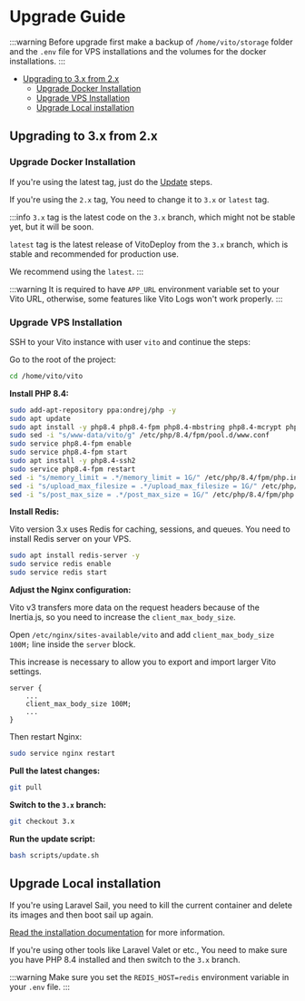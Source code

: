 # Upgrade Guide

:::warning
Before upgrade first make a backup of `/home/vito/storage` folder and the `.env` file for VPS installations and the
volumes for the docker
installations.
:::

- [Upgrading to 3.x from 2.x](#upgrading-to-3x-from-2x)
    - [Upgrade Docker Installation](#upgrade-docker-installation)
    - [Upgrade VPS Installation](#upgrade-vps-installation)
    - [Upgrade Local installation](#upgrade-local-installation)

## Upgrading to 3.x from 2.x

### Upgrade Docker Installation

If you're using the latest tag, just do the [Update](../getting-started/update#update-docker) steps.

If you're using the `2.x` tag, You need to change it to `3.x` or `latest` tag.

:::info
`3.x` tag is the latest code on the `3.x` branch, which might not be stable yet, but it will be soon.

`latest` tag is the latest release of VitoDeploy from the `3.x` branch, which is stable and recommended for production
use.

We recommend using the `latest`.
:::

:::warning
It is required to have `APP_URL` environment variable set to your Vito URL, otherwise, some features like Vito Logs won't work properly.
:::

### Upgrade VPS Installation

SSH to your Vito instance with user `vito` and continue the steps:

Go to the root of the project:

```sh
cd /home/vito/vito
```

**Install PHP 8.4:**

```sh
sudo add-apt-repository ppa:ondrej/php -y
sudo apt update
sudo apt install -y php8.4 php8.4-fpm php8.4-mbstring php8.4-mcrypt php8.4-gd php8.4-xml php8.4-curl php8.4-gettext php8.4-zip php8.4-bcmath php8.4-soap php8.4-redis php8.4-sqlite3 php8.4-intl
sudo sed -i "s/www-data/vito/g" /etc/php/8.4/fpm/pool.d/www.conf
sudo service php8.4-fpm enable
sudo service php8.4-fpm start
sudo apt install -y php8.4-ssh2
sudo service php8.4-fpm restart
sed -i "s/memory_limit = .*/memory_limit = 1G/" /etc/php/8.4/fpm/php.ini
sed -i "s/upload_max_filesize = .*/upload_max_filesize = 1G/" /etc/php/8.4/fpm/php.ini
sed -i "s/post_max_size = .*/post_max_size = 1G/" /etc/php/8.4/fpm/php.ini
```

**Install Redis:**

Vito version 3.x uses Redis for caching, sessions, and queues. You need to install Redis server on your VPS.

```sh
sudo apt install redis-server -y
sudo service redis enable
sudo service redis start
```

**Adjust the Nginx configuration:**

Vito v3 transfers more data on the request headers because of the Inertia.js, so you need to increase the `client_max_body_size`.

Open `/etc/nginx/sites-available/vito` and add `client_max_body_size 100M;` line inside the `server` block.

This increase is necessary to allow you to export and import larger Vito settings.

```nginx
server {
    ...
    client_max_body_size 100M;
    ...
}
```

Then restart Nginx:

```sh
sudo service nginx restart
```

**Pull the latest changes:**

```sh
git pull
```

**Switch to the `3.x` branch:**

```sh
git checkout 3.x
```

**Run the update script:**

```sh
bash scripts/update.sh
```

## Upgrade Local installation

If you're using Laravel Sail, you need to kill the current container and delete its images and then boot sail up again.

[Read the installation documentation](../getting-started/installation.mdx#laravel-sail) for more information.

If you're using other tools like Laravel Valet or etc., You need to make sure you have PHP 8.4 installed and then switch
to the `3.x` branch.

:::warning
Make sure you set the `REDIS_HOST=redis` environment variable in your `.env` file.
:::